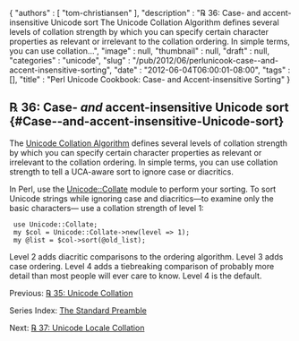 {
   "authors" : [
      "tom-christiansen"
   ],
   "description" : "℞ 36: Case- and accent-insensitive Unicode sort The Unicode Collation Algorithm defines several levels of collation strength by which you can specify certain character properties as relevant or irrelevant to the collation ordering. In simple terms, you can use collation...",
   "image" : null,
   "thumbnail" : null,
   "draft" : null,
   "categories" : "unicode",
   "slug" : "/pub/2012/06/perlunicook-case--and-accent-insensitive-sorting",
   "date" : "2012-06-04T06:00:01-08:00",
   "tags" : [],
   "title" : "Perl Unicode Cookbook: Case- and Accent-insensitive Sorting"
}





℞ 36: Case- *and* accent-insensitive Unicode sort {#Case--and-accent-insensitive-Unicode-sort}
-------------------------------------------------

The [Unicode Collation Algorithm](http://www.unicode.org/reports/tr10/)
defines several levels of collation strength by which you can specify
certain character properties as relevant or irrelevant to the collation
ordering. In simple terms, you can use collation strength to tell a
UCA-aware sort to ignore case or diacritics.

In Perl, use the
[Unicode::Collate](http://search.cpan.org/perldoc?Unicode::Collate)
module to perform your sorting. To sort Unicode strings while ignoring
case and diacritics—to examine only the basic characters— use a
collation strength of level 1:

     use Unicode::Collate;
     my $col = Unicode::Collate->new(level => 1);
     my @list = $col->sort(@old_list);

Level 2 adds diacritic comparisons to the ordering algorithm. Level 3
adds case ordering. Level 4 adds a tiebreaking comparison of probably
more detail than most people will ever care to know. Level 4 is the
default.

Previous: [℞ 35: Unicode
Collation](/media/_pub_2012_06_perlunicook-case--and-accent-insensitive-sorting/perlunicook-unicode-collation.html)

Series Index: [The Standard
Preamble](/media/_pub_2012_06_perlunicook-case--and-accent-insensitive-sorting/perlunicook-standard-preamble.html)

Next: [℞ 37: Unicode Locale
Collation](/media/_pub_2012_06_perlunicook-case--and-accent-insensitive-sorting/perlunicook-unicode-locale-collation.html)


